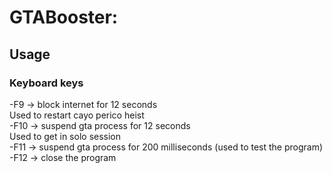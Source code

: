 ﻿# GTABooster:

## Usage
### Keyboard keys
-F9 -> block internet for 12 seconds\
Used to restart cayo perico heist\
-F10 -> suspend gta process for 12 seconds\
Used to get in solo session\
-F11 -> suspend gta process for 200 milliseconds (used to test the program)\
-F12 -> close the program
